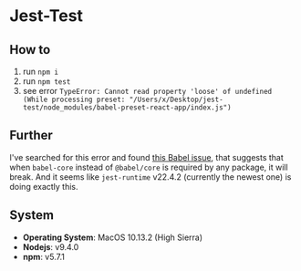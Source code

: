 # Jest-Test

## How to

1. run `npm i`
1. run `npm test`
1. see error `TypeError: Cannot read property 'loose' of undefined (While processing preset: "/Users/x/Desktop/jest-test/node_modules/babel-preset-react-app/index.js")`

## Further

I've searched for this error and found [this Babel issue](https://github.com/babel/babel/issues/7110#issuecomment-354948931), that suggests that when `babel-core` instead of `@babel/core` is required by any package, it will break. And it seems like `jest-runtime` v22.4.2 (currently the newest one) is doing exactly this.

## System

* **Operating System**: MacOS 10.13.2 (High Sierra)
* **Nodejs**: v9.4.0
* **npm**: v5.7.1
